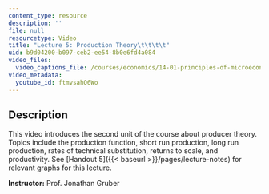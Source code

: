 ```yaml
---
content_type: resource
description: ''
file: null
resourcetype: Video
title: "Lecture 5: Production Theory\t\t\t\t"
uid: b9d04200-b097-ceb2-ee54-8b0e6fd4a084
video_files:
  video_captions_file: /courses/economics/14-01-principles-of-microeconomics-fall-2018/lecture-videos/lec-5-production-theory/ftmvsahQ6Wo.vtt
video_metadata:
  youtube_id: ftmvsahQ6Wo
---
```


Description
-----------

This video introduces the second unit of the course about producer theory. Topics include the production function, short run production, long run production, rates of technical substitution, returns to scale, and productivity. See [Handout 5]({{< baseurl >}}/pages/lecture-notes) for relevant graphs for this lecture. 

**Instructor:** Prof. Jonathan Gruber
